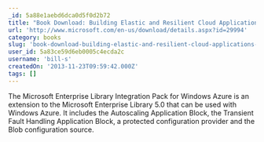 ```yaml
---
_id: 5a88e1aebd6dca0d5f0d2b72
title: "Book Download: Building Elastic and Resilient Cloud Applications - Developer's Guide to the Enterprise Library 5.0 Integration Pack for Windows Azure"
url: 'http://www.microsoft.com/en-us/download/details.aspx?id=29994'
category: books
slug: 'book-download-building-elastic-and-resilient-cloud-applications-developers-guide-to-the-enterprise-'
user_id: 5a83ce59d6eb0005c4ecda2c
username: 'bill-s'
createdOn: '2013-11-23T09:59:42.000Z'
tags: []
---
```


The Microsoft Enterprise Library Integration Pack for Windows Azure is an extension to the Microsoft Enterprise Library 5.0 that can be used with Windows Azure. It includes the Autoscaling Application Block, the Transient Fault Handling Application Block, a protected configuration provider and the Blob configuration source.
